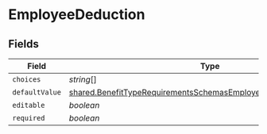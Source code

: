 # EmployeeDeduction


## Fields

| Field                                                                                                                                                           | Type                                                                                                                                                            | Required                                                                                                                                                        | Description                                                                                                                                                     |
| --------------------------------------------------------------------------------------------------------------------------------------------------------------- | --------------------------------------------------------------------------------------------------------------------------------------------------------------- | --------------------------------------------------------------------------------------------------------------------------------------------------------------- | --------------------------------------------------------------------------------------------------------------------------------------------------------------- |
| `choices`                                                                                                                                                       | *string*[]                                                                                                                                                      | :heavy_minus_sign:                                                                                                                                              | N/A                                                                                                                                                             |
| `defaultValue`                                                                                                                                                  | [shared.BenefitTypeRequirementsSchemasEmployeeDeductionDefaultValue](../../../sdk/models/shared/benefittyperequirementsschemasemployeedeductiondefaultvalue.md) | :heavy_minus_sign:                                                                                                                                              | N/A                                                                                                                                                             |
| `editable`                                                                                                                                                      | *boolean*                                                                                                                                                       | :heavy_minus_sign:                                                                                                                                              | N/A                                                                                                                                                             |
| `required`                                                                                                                                                      | *boolean*                                                                                                                                                       | :heavy_minus_sign:                                                                                                                                              | N/A                                                                                                                                                             |